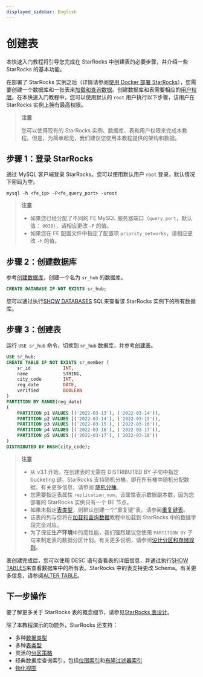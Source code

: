 ```yaml
---
displayed_sidebar: English
---
```


# 创建表

本快速入门教程将引导您完成在 StarRocks 中创建表的必要步骤，并介绍一些 StarRocks 的基本功能。

在部署了 StarRocks 实例之后（详情请参阅[使用 Docker 部署 StarRocks](../quick_start/deploy_with_docker.md)），您需要创建一个数据库和一张表来[加载和查询数据](../quick_start/Import_and_query.md)。创建数据库和表需要相应的[用户权限](../administration/User_privilege.md)。在本快速入门教程中，您可以使用默认的 `root` 用户执行以下步骤，该用户在 StarRocks 实例上拥有最高权限。

> **注意**
>
> 您可以使用现有的 StarRocks 实例、数据库、表和用户权限来完成本教程。但是，为简单起见，我们建议您使用本教程提供的架构和数据。

## 步骤 1：登录 StarRocks

通过 MySQL 客户端登录 StarRocks。您可以使用默认用户 `root` 登录，默认情况下密码为空。

```Plain
mysql -h <fe_ip> -P<fe_query_port> -uroot
```

> **注意**
>
> - 如果您已经分配了不同的 FE MySQL 服务器端口（`query_port`，默认值： `9030`），请相应更改 `-P` 的值。
> - 如果您在 FE 配置文件中指定了配置项 `priority_networks`，请相应更改 `-h` 的值。

## 步骤 2：创建数据库

参考[创建数据库](../sql-reference/sql-statements/data-definition/CREATE_DATABASE.md)，创建一个名为 `sr_hub` 的数据库。

```SQL
CREATE DATABASE IF NOT EXISTS sr_hub;
```

您可以通过执行[SHOW DATABASES](../sql-reference/sql-statements/data-manipulation/SHOW_DATABASES.md) SQL来查看该 StarRocks 实例下的所有数据库。

## 步骤 3：创建表

运行 `USE sr_hub` 命令，切换到 `sr_hub` 数据库，并参考[创建表](../sql-reference/sql-statements/data-definition/CREATE_TABLE.md)。

```SQL
USE sr_hub;
CREATE TABLE IF NOT EXISTS sr_member (
    sr_id            INT,
    name             STRING,
    city_code        INT,
    reg_date         DATE,
    verified         BOOLEAN
)
PARTITION BY RANGE(reg_date)
(
    PARTITION p1 VALUES [('2022-03-13'), ('2022-03-14')),
    PARTITION p2 VALUES [('2022-03-14'), ('2022-03-15')),
    PARTITION p3 VALUES [('2022-03-15'), ('2022-03-16')),
    PARTITION p4 VALUES [('2022-03-16'), ('2022-03-17')),
    PARTITION p5 VALUES [('2022-03-17'), ('2022-03-18'))
)
DISTRIBUTED BY HASH(city_code);
```

> **注意**
>
> - 从 v3.1 开始，在创建表时无需在 DISTRIBUTED BY 子句中指定 bucketing 键。StarRocks 支持随机分桶，即在所有桶中随机分配数据。有关更多信息，请参阅 [随机分桶](../table_design/Data_distribution.md#random-bucketing-since-v31)。
> - 您需要指定表属性 `replication_num`，该属性表示数据副本数，因为您部署的 StarRocks 实例只有一个 BE 节点。
> - 如果未指定[表类型](../table_design/table_types/table_types.md)，则默认创建一个“重复键”表。请参阅[重复键表](../table_design/table_types/duplicate_key_table.md)。
> - 该表的列与您将在[加载和查询数据](../quick_start/Import_and_query.md)教程中加载到 StarRocks 中的数据字段完全对应。
> - 为了保证**生产环境**中的高性能，我们强烈建议您使用 `PARTITION BY` 子句来制定表的数据分区计划。有关更多说明，请参阅[设计分区和存储规则](../table_design/Data_distribution.md#design-partitioning-and-bucketing-rules)。

表创建完成后，您可以使用 DESC 语句查看表的详细信息，并通过执行[SHOW TABLES](../sql-reference/sql-statements/data-manipulation/SHOW_TABLES.md)来查看数据库中的所有表。StarRocks 中的表支持更改 Schema。有关更多信息，请参阅[ALTER TABLE](../sql-reference/sql-statements/data-definition/ALTER_TABLE.md)。

## 下一步操作

要了解更多关于 StarRocks 表的概念细节，请参见[StarRocks 表设计](../table_design/StarRocks_table_design.md)。

除了本教程演示的功能外，StarRocks 还支持：

- 多种[数据类型](../sql-reference/sql-statements/data-types/BIGINT.md)
- 多种[表类型](../table_design/table_types/table_types.md)
- 灵活的[分区策略](../table_design/Data_distribution.md#dynamic-partition-management)
- 经典数据库查询索引，包括[位图索引](../using_starrocks/Bitmap_index.md)和[布隆过滤器索引](../using_starrocks/Bloomfilter_index.md)
- [物化视图](../using_starrocks/Materialized_view.md)
